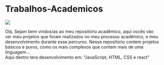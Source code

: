 # Trabalhos-Academicos
<img src= '![image](https://user-images.githubusercontent.com/102477125/191628022-06b3dfd2-065a-4c9c-bf5d-40f4ef081bbc.png)
'/>

Olá, Sejam bem vindos/as ao meu repositório acadêmico, aqui vocês vão ver meu projetos que foram realizados no meu processo acadêmico, 
e meu desenvolvimento durante esse percurso. Nesse repositório contem projetos básicos e puros, como os mais complexos que contem mais de uma linguagem... 
<br>Aqui dentro tera desenvolvimento em: "JavaScript, HTML, CSS e react"
